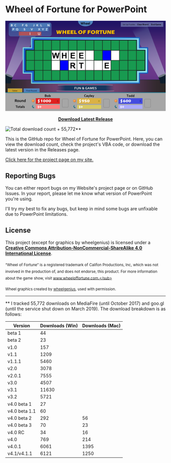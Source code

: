 # Wheel of Fortune for PowerPoint

<p align="center">
<img src="./WoFPPTScreenshot.png" alt="Wheel of Fortune for PowerPoint" width="560">
</p>

<p align="center">
<a href="https://github.com/timtree/wheel-of-fortune-ppt/releases/latest"><strong>Download Latest Release</strong></a>
</p>

![Total download count](https://img.shields.io/github/downloads/timtree/wheel-of-fortune-ppt/total.svg) + 55,772**

This is the GitHub repo for Wheel of Fortune for PowerPoint. Here, you can view the download count, check the project's VBA code, or download the latest version in the Releases page.

[Click here for the project page on my site.](https://www.gamesbytim.com/2012/01/wheel-of-fortune.html)

## Reporting Bugs
You can either report bugs on my Website's project page or on GitHub Issues. In your report, please let me know what version of PowerPoint you're using.

I'll try my best to fix any bugs, but keep in mind some bugs are unfixable due to PowerPoint limitations.

## License
This project (except for graphics by wheelgenius) is licensed under a [**Creative Commons Attribution-NonCommercial-ShareAlike 4.0 International License**](https://creativecommons.org/licenses/by-nc-sa/4.0/).

<sub>“Wheel of Fortune” is a registered trademark of Califon Productions, Inc, which was not involved in the production of, and does not endorse, this product. For more information about the game show, visit www.wheeloffortune.com.</sub>

<sub>Wheel graphics created by [wheelgenius](https://wheelgenius.deviantart.com/), used with permission.</sub>


<hr>

** I tracked 55,772 downloads on MediaFire (until October 2017) and goo.gl (until the service shut down on March 2019). The download breakdown is as follows:

| Version     | Downloads (Win) | Downloads (Mac) |
| ----------- | -----------     | -----------     |
| beta 1      | 44              |                 |
| beta 2      | 23              |                 |
| v1.0        | 157             |                 |
| v1.1        | 1209            |                 |
| v1.1.1      | 5460            |                 |
| v2.0        | 3078            |                 |
| v2.0.1      | 7555            |                 |
| v3.0        | 4507            |                 |
| v3.1        | 11630           |                 |
| v3.2        | 5721            |                 |
| v4.0 beta 1 | 27              |                 |
| v4.0 beta 1.1 | 60            |                 |
| v4.0 beta 2 | 292             | 56              |
| v4.0 beta 3 | 70              | 23              |
| v4.0 RC     | 34              | 16              |
| v4.0        | 769             | 214             |
| v4.0.1      | 6061            | 1395            |
| v4.1/v4.1.1 | 6121            | 1250            |